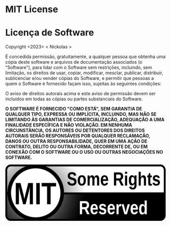 # MIT License
# Licença de Software

Copyright <2023> < Nickolas >

É concedida permissão, gratuitamente, a qualquer pessoa que obtenha uma cópia deste software e arquivos de documentação associados (o "Software"), para lidar com o Software sem restrições, incluindo, sem limitação, os direitos de usar, copiar, modificar, mesclar, publicar, distribuir, sublicenciar e/ou vender cópias do Software, e permitir que pessoas a quem o Software é fornecido façam isso, sujeitas às seguintes condições:

O aviso de direitos autorais acima e este aviso de permissão devem ser incluídos em todas as cópias ou partes substanciais do Software.

**O SOFTWARE É FORNECIDO "COMO ESTÁ", SEM GARANTIA DE QUALQUER TIPO, EXPRESSA OU IMPLÍCITA, INCLUINDO, MAS NÃO SE LIMITANDO ÀS GARANTIAS DE COMERCIALIZAÇÃO, ADEQUAÇÃO A UMA FINALIDADE ESPECÍFICA E NÃO VIOLAÇÃO. EM NENHUMA CIRCUNSTÂNCIA, OS AUTORES OU DETENTORES DOS DIREITOS AUTORAIS SERÃO RESPONSÁVEIS POR QUALQUER RECLAMAÇÃO, DANOS OU OUTRA RESPONSABILIDADE, QUER EM UMA AÇÃO DE CONTRATO, DELITO OU OUTRA FORMA, DECORRENTE DE, OU EM CONEXÃO COM O SOFTWARE OU O USO OU OUTRAS NEGOCIAÇÕES NO SOFTWARE.**

![Licença](foto.png)
